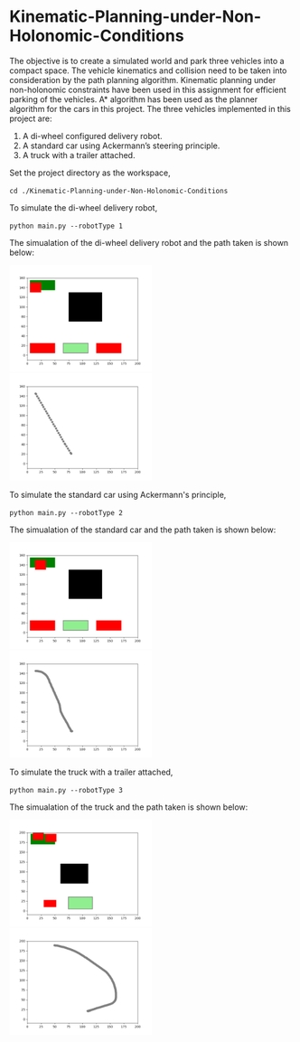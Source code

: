 # Kinematic-Planning-under-Non-Holonomic-Conditions

The objective is to create a simulated world and park three vehicles into a compact space. The vehicle kinematics and collision need to be taken into consideration by the path planning algorithm. Kinematic planning under non-holonomic constraints have been used in this assignment for efficient parking of the vehicles. A* algorithm has been used as the planner algorithm for the cars in this project. The three vehicles implemented in this project are:

1)	A di-wheel configured delivery robot.
2)	A standard car using Ackermann’s steering principle.
3)	A truck with a trailer attached.


Set the project directory as the workspace,

`cd ./Kinematic-Planning-under-Non-Holonomic-Conditions`

To simulate the di-wheel delivery robot, 

`python main.py --robotType 1`

The simualation of the di-wheel delivery robot and the path taken is shown below:

<p float="left">
  <img src="animations/delivery_robot.gif" width="50%" />
  <img src="paths/delivery_robot.png" width="50%" /> 
</p>

To simulate the standard car using Ackermann's principle,

`python main.py --robotType 2`

The simualation of the standard car and the path taken is shown below:

<p float="left">
  <img src="animations/car.gif" width="50%" />
  <img src="paths/car.png" width="50%" /> 
</p>


To simulate the truck with a trailer attached, 

`python main.py --robotType 3`

The simualation of the truck and the path taken is shown below:

<p float="left">
  <img src="animations/truck.gif" width="50%" />
  <img src="paths/truck.png" width="50%" /> 
</p>

